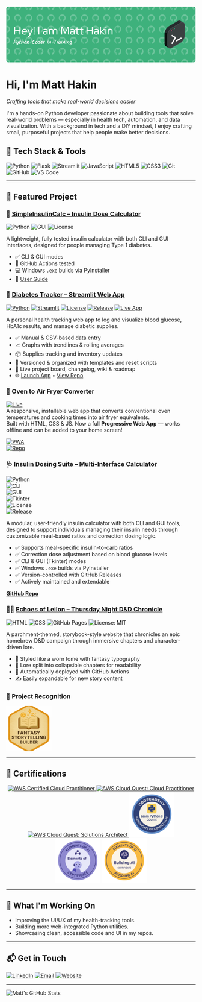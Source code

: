 <p align="center">
    <img src="https://github.com/mattyhakin/mattyhakin/blob/main/header.png?raw=true" alt="Hi I'm Matt Hakin"/>

# Hi, I'm Matt Hakin

*Crafting tools that make real-world decisions easier*

I'm a hands-on Python developer passionate about building tools that solve real-world problems — especially in health tech, automation, and data visualization. With a background in tech and a DIY mindset, I enjoy crafting small, purposeful projects that help people make better decisions.

## 🧰 Tech Stack & Tools

![Python](https://img.shields.io/badge/Python-5c915f?style=flat&logo=python&logoColor=white)
![Flask](https://img.shields.io/badge/Flask-5c915f?style=flat&logo=flask&logoColor=white)
![Streamlit](https://img.shields.io/badge/Streamlit-5c915f?style=flat&logo=streamlit&logoColor=white)
![JavaScript](https://img.shields.io/badge/JavaScript-5c915f?style=flat&logo=javascript&logoColor=white)
![HTML5](https://img.shields.io/badge/HTML5-5c915f?style=flat&logo=html5&logoColor=white)
![CSS3](https://img.shields.io/badge/CSS3-5c915f?style=flat&logo=css3&logoColor=white)
![Git](https://img.shields.io/badge/Git-5c915f?style=flat&logo=git&logoColor=white)
![GitHub](https://img.shields.io/badge/GitHub-5c915f?style=flat&logo=github&logoColor=white)
![VS Code](https://img.shields.io/badge/VS_Code-5c915f?style=flat&logo=visual-studio-code&logoColor=white)

---

## 🚀 Featured Project

### 🧪 [SimpleInsulinCalc – Insulin Dose Calculator](https://github.com/mattyhakin/insulin-calculator-simple)
![Python](https://img.shields.io/badge/Python-3.10+-blue.svg)
![GUI](https://img.shields.io/badge/GUI-Tkinter-green.svg)
![License](https://img.shields.io/badge/license-MIT-brightgreen)

A lightweight, fully tested insulin calculator with both CLI and GUI interfaces, designed for people managing Type 1 diabetes.

- ✅ CLI & GUI modes
- 🧪 GitHub Actions tested
- 💻 Windows `.exe` builds via PyInstaller
- 📘 [User Guide](https://mattyhakin.github.io/insulin-calculator-simple/)

### 💉 [Diabetes Tracker – Streamlit Web App](https://github.com/mattyhakin/glucose_tracker)
[![Python](https://img.shields.io/badge/Python-3.12+-blue.svg)](https://www.python.org/)
[![Streamlit](https://img.shields.io/badge/UI-Streamlit-ff4b4b.svg?logo=streamlit&logoColor=white)](https://streamlit.io/)
[![License](https://img.shields.io/github/license/mattyhakin/glucose_tracker?style=flat-square)](https://github.com/mattyhakin/glucose_tracker/blob/main/LICENSE)
[![Release](https://img.shields.io/github/v/release/mattyhakin/glucose_tracker?label=release&color=success&style=flat-square)](https://github.com/mattyhakin/glucose_tracker/releases)
[![Live App](https://img.shields.io/badge/Live_App-Click_to_Open-brightgreen?logo=streamlit&style=flat-square)](https://glucosetracker-4nhbmymvcbnhqdgpx79vjn.streamlit.app)

A personal health tracking web app to log and visualize blood glucose, HbA1c results, and manage diabetic supplies.

- ✅ Manual & CSV-based data entry  
- 📈 Graphs with trendlines & rolling averages  
- 📦 Supplies tracking and inventory updates  
- 🧪 Versioned & organized with templates and reset scripts  
- 📁 Live project board, changelog, wiki & roadmap  
- 🌐 [Launch App](https://glucosetracker-4nhbmymvcbnhqdgpx79vjn.streamlit.app) • [View Repo](https://github.com/mattyhakin/glucose_tracker)

### 🥘 Oven to Air Fryer Converter  
[![Live](https://img.shields.io/badge/demo-online-brightgreen?style=flat-square&logo=github)](https://mattyhakin.github.io/over-to-airfryer/)  
A responsive, installable web app that converts conventional oven temperatures and cooking times into air fryer equivalents.  
Built with HTML, CSS & JS. Now a full **Progressive Web App** — works offline and can be added to your home screen!

[![PWA](https://img.shields.io/badge/PWA-ready-5cb85c?style=flat-square&logo=googlechrome&logoColor=white)]()  
[![Repo](https://img.shields.io/github/stars/mattyhakin/over-to-airfryer?style=flat-square&label=GitHub%20Stars)](https://github.com/mattyhakin/over-to-airfryer)

### 🩺 [Insulin Dosing Suite – Multi-Interface Calculator](https://github.com/mattyhakin/insulin-dosing-suite)  
![Python](https://img.shields.io/badge/Python-3.10+-blue.svg)  
![CLI](https://img.shields.io/badge/Interface-CLI-informational)  
![GUI](https://img.shields.io/badge/Interface-GUI-yellowgreen)  
![Tkinter](https://img.shields.io/badge/GUI-Tkinter-green.svg)  
![License](https://img.shields.io/badge/License-MIT-brightgreen.svg)  
![Release](https://img.shields.io/github/v/release/mattyhakin/insulin-dosing-suite?label=release)

A modular, user-friendly insulin calculator with both CLI and GUI tools, designed to support individuals managing their insulin needs through customizable meal-based ratios and correction dosing logic.

- ✅ Supports meal-specific insulin-to-carb ratios  
- ✅ Correction dose adjustment based on blood glucose levels  
- ✅ CLI & GUI (Tkinter) modes  
- ✅ Windows `.exe` builds via PyInstaller  
- ✅ Version-controlled with GitHub Releases  
- ✅ Actively maintained and extendable  

[**GitHub Repo**](https://github.com/mattyhakin/insulin-dosing-suite)

### 🧙‍♂️ [Echoes of Leilon – Thursday Night D&D Chronicle](https://github.com/mattyhakin/ThursDnD)
![HTML](https://img.shields.io/badge/HTML-5-E34F26.svg?logo=html5&logoColor=white)
![CSS](https://img.shields.io/badge/CSS-3-1572B6.svg?logo=css3&logoColor=white)
![GitHub Pages](https://img.shields.io/badge/Hosted-GitHub%20Pages-blueviolet)
![License: MIT](https://img.shields.io/badge/license-MIT-green)

A parchment-themed, storybook-style website that chronicles an epic homebrew D&D campaign through immersive chapters and character-driven lore.

- 📜 Styled like a worn tome with fantasy typography  
- 🧩 Lore split into collapsible chapters for readability  
- 🔁 Automatically deployed with GitHub Actions  
- ✍️ Easily expandable for new story content

### 🏅 Project Recognition

<p align="left">
  <img src="assets/fantasy-storytelling-badge.png" width="120" alt="Fantasy Storytelling Builder Badge"/>
</p>

---

## 🏅 Certifications

<p align="center">
  <a href="https://www.credly.com/earner/earned/badge/0da33f8a-b153-4478-a082-85f9a9d0dce3">
    <img src="https://images.credly.com/size/680x680/images/00634f82-b07f-4bbd-a6bb-53de397fc3a6/image.png" width="120" alt="AWS Certified Cloud Practitioner"/>
  </a>
  <a href="https://www.credly.com/earner/earned/badge/c619e690-971f-4425-8082-461ae4d7a55a">
    <img src="https://images.credly.com/size/680x680/images/2784d0d8-327c-406f-971e-9f0e15097003/image.png" width="120" alt="AWS Cloud Quest: Cloud Practitioner"/>
  </a>
  <a href="https://www.credly.com/earner/earned/badge/7fcade8d-fab4-40c7-bd72-ff2d600161ef">
    <img src="https://images.credly.com/size/680x680/images/9e9e7ef7-384f-4636-8743-1b89a68fb46b/image.png" width="120" alt="AWS Cloud Quest: Solutions Architect"/>
  </a>
    <img src="https://github.com/mattyhakin/mattyhakin/blob/main/assets/python-3-cert.png?raw=true" width="120" alt="codeacademy Python 3"/>
    <img src="https://github.com/mattyhakin/mattyhakin/blob/main/assets/elements-ai-cert.png?raw=true" width="120" alt="Elements of AI"/>
    <img src="https://github.com/mattyhakin/mattyhakin/blob/main/assets/building-ai-cert.png?raw=true" width="120" alt="Building AI"/>
</p>

---

## 🔭 What I'm Working On

- Improving the UI/UX of my health-tracking tools.
- Building more web-integrated Python utilities.
- Showcasing clean, accessible code and UI in my repos.

---

## 📬 Get in Touch

[![LinkedIn](https://img.shields.io/badge/LinkedIn-5c915f?style=flat&logo=linkedin&logoColor=white)](https://www.linkedin.com/in/mattyhakin/)
[![Email](https://img.shields.io/badge/Email-5c915f?style=flat&logo=gmail&logoColor=white)](mailto:yourname@example.com)
[![Website](https://img.shields.io/badge/Website-5c915f?style=flat&logo=google-chrome&logoColor=white)](https://mattyhakin.github.io)

---

![Matt's GitHub Stats](https://github-readme-stats.vercel.app/api?username=mattyhakin&show_icons=true&title_color=5c915f&icon_color=5c915f&text_color=333&bg_color=ffffff)
